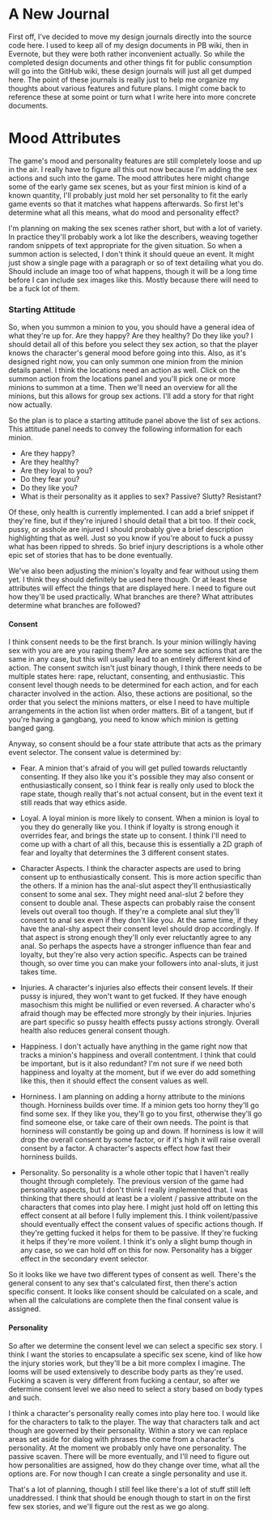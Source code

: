 # A New Journal

First off, I've decided to move my design journals directly into the source code here. I used to keep all of my design documents in PB wiki, then in Evernote, but they were both rather inconvenient actually. So while the completed design documents and other things fit for public consumption will go into the GitHub wiki, these design journals will just all get dumped here. The point of these journals is really just to help me organize my thoughts about various features and future plans. I might come back to reference these at some point or turn what I write here into more concrete documents.

# Mood Attributes

The game's mood and personality features are still completely loose and up in the air. I really have to figure all this out now because I'm adding the sex actions and such into the game. The mood attributes here might change some of the early game sex scenes, but as your first minion is kind of a known quantity, I'll probably just mold her set personality to fit the early game events so that it matches what happens afterwards. So first let's determine what all this means, what do mood and personality effect?

I'm planning on making the sex scenes rather short, but with a lot of variety. In practice they'll probably work a lot like the describers, weaving together random snippets of text appropriate for the given situation. So when a summon action is selected, I don't think it should queue an event. It might just show a single page with a paragraph or so of text detailing what you do. Should include an image too of what happens, though it will be a long time before I can include sex images like this. Mostly because there will need to be a fuck lot of them.

### Starting Attitude

So, when you summon a minion to you, you should have a general idea of what they're up for. Are they happy? Are they healthy? Do they like you? I should detail all of this before you select they sex action, so that the player knows the character's general mood before going into this. Also, as it's designed right now, you can only summon one minion from the minion details panel. I think the locations need an action as well. Click on the summon action from the locations panel and you'll pick one or more minions to summon at a time. Then we'll need an overview for all the minions, but this allows for group sex actions. I'll add a story for that right now actually.

So the plan is to place a starting attitude panel above the list of sex actions. This attitude panel needs to convey the following information for each minion.

- Are they happy?
- Are they healthy?
- Are they loyal to you?
- Do they fear you?
- Do they like you?
- What is their personality as it applies to sex? Passive? Slutty? Resistant?

Of these, only health is currently implemented. I can add a brief snippet if they're fine, but if they're injured I should detail that a bit too. If their cock, pussy, or asshole are injured I should probably give a brief description highlighting that as well. Just so you know if you're about to fuck a pussy what has been ripped to shreds. So brief injury descriptions is a whole other epic set of stories that has to be done eventually.

We've also been adjusting the minion's loyalty and fear without using them yet. I think they should definitely be used here though. Or at least these attributes will effect the things that are displayed here. I need to figure out how they'll be used practically. What branches are there? What attributes determine what branches are followed?

#### Consent

I think consent needs to be the first branch. Is your minion willingly having sex with you are are you raping them? Are are some sex actions that are the same in any case, but this will usually lead to an entirely different kind of action. The consent switch isn't just binary though, I think there needs to be multiple states here: rape, reluctant, consenting, and enthusiastic. This consent level though needs to be determined for each action, and for each character involved in the action. Also, these actions are positional, so the order that you select the minions matters, or else I need to have multiple arrangements in the action list when order matters. Bit of a tangent, but if you're having a gangbang, you need to know which minion is getting banged gang.

Anyway, so consent should be a four state attribute that acts as the primary event selector. The consent value is determined by:

- Fear. A minion that's afraid of you will get pulled towards reluctantly consenting. If they also like you it's possible they may also consent or enthusiastically consent, so I think fear is really only used to block the rape state, though really that's not actual consent, but in the event text it still reads that way ethics aside.

- Loyal. A loyal minion is more likely to consent. When a minion is loyal to you they do generally like you. I think if loyalty is strong enough it overrides fear, and brings the state up to consent. I think I'll need to come up with a chart of all this, because this is essentially a 2D graph of fear and loyalty that determines the 3 different consent states.

- Character Aspects. I think the character aspects are used to bring consent up to enthusiastically consent. This is more action specific than the others. If a minion has the anal-slut aspect they'll enthusiastically consent to some anal sex. They might need anal-slut 2 before they consent to double anal. These aspects can probably raise the consent levels out overall too though. If they're a complete anal slut they'll consent to anal sex even if they don't like you. At the same time, if they have the anal-shy aspect their consent level should drop accordingly. If that aspect is strong enough they'll only ever reluctantly agree to any anal. So perhaps the aspects have a stronger influence than fear and loyalty, but they're also very action specific. Aspects can be trained though, so over time you can make your followers into anal-sluts, it just takes time.

- Injuries. A character's injuries also effects their consent levels. If their pussy is injured, they won't want to get fucked. If they have enough masochism this might be nullified or even reversed. A character who's afraid though may be effected more strongly by their injuries. Injuries are part specific so pussy health effects pussy actions strongly. Overall health also reduces general consent though.

- Happiness. I don't actually have anything in the game right now that tracks a minion's happiness and overall contentment. I think that could be important, but is it also redundant? I'm not sure if we need both happiness and loyalty at the moment, but if we ever do add something like this, then it should effect the consent values as well.

- Horniness. I am planning on adding a horny attribute to the minions though. Horniness builds over time. If a minion gets too horny they'll go find some sex. If they like you, they'll go to you first, otherwise they'll go find someone else, or take care of their own needs. The point is that horniness will constantly be going up and down. If horniness is low it will drop the overall consent by some factor, or if it's high it will raise overall consent by a factor. A character's aspects effect how fast their horniness builds.

- Personality. So personality is a whole other topic that I haven't really thought through completely. The previous version of the game had personality aspects, but I don't think I really implemented that. I was thinking that there should at least be a violent / passive attribute on the characters that comes into play here. I might just hold off on letting this effect consent at all before I fully implement this. I think voilent/passive should eventually effect the consent values of specific actions though. If they're getting fucked it helps for them to be passive. If they're fucking it helps if they're more voilent. I think it's only a slight bump though in any case, so we can hold off on this for now. Personality has a bigger effect in the secondary event selector.

So it looks like we have two different types of consent as well. There's the general consent to any sex that's calculated first, then there's action specific consent. It looks like consent should be calculated on a scale, and when all the calculations are complete then the final consent value is assigned.

#### Personality

So after we determine the consent level we can select a specific sex story. I think I want the stories to encapsulate a specific sex scene, kind of like how the injury stories work, but they'll be a bit more complex I imagine. The looms will be used extensively to describe body parts as they're used. Fucking a scaven is very different from fucking a centaur, so after we determine consent level we also need to select a story based on body types and such.

I think a character's personality really comes into play here too. I would like for the characters to talk to the player. The way that characters talk and act though are governed by their personality. Within a story we can replace areas set aside for dialog with phrases the come from a character's personality. At the moment we probably only have one personality. The passive scaven. There will be more eventually, and I'll need to figure out how personalities are assigned, how do they change over time, what all the options are. For now though I can create a single personality and use it.

That's a lot of planning, though I still feel like there's a lot of stuff still left unaddressed. I think that should be enough though to start in on the first few sex stories, and we'll figure out the rest as we go along.
